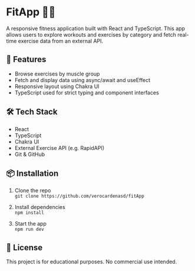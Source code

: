 # FitApp 🏋️‍♀️

A responsive fitness application built with React and TypeScript. This app allows users to explore workouts and exercises by category and fetch real-time exercise data from an external API.

## 🚀 Features

- Browse exercises by muscle group
- Fetch and display data using async/await and useEffect
- Responsive layout using Chakra UI
- TypeScript used for strict typing and component interfaces

## 🛠️ Tech Stack

- React
- TypeScript
- Chakra UI
- External Exercise API (e.g. RapidAPI)
- Git & GitHub

## 📦 Installation

1. Clone the repo  
   `git clone https://github.com/verocardenasd/fitApp`

2. Install dependencies  
   `npm install`

3. Start the app  
   `npm run dev`

## 📄 License

This project is for educational purposes. No commercial use intended.
